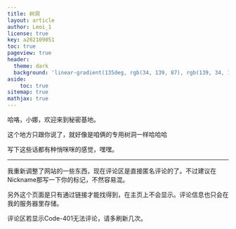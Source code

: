 ```yaml
---
title: 树洞
layout: article
author: Leoi_1
license: true
key: a202109051
toc: true
pageview: true
header:
  theme: dark
  background: 'linear-gradient(135deg, rgb(34, 139, 87), rgb(139, 34, 139))'
aside:
    toc: true
sitemap: true
mathjax: true
---
```

哈咯，小娜，欢迎来到秘密基地。

这个地方只跟你说了，就好像是咱俩的专用树洞一样哈哈哈

写下这些话都有种悄咪咪的感觉，嘿嘿。

_________________________________________________

我重新调整了网站的一些东西，现在评论区是直接匿名评论的了。不过建议在Nickname那写一下你的标记，不然容易混。

另外这个页面是只有通过链接才能找得到，在主页上不会显示。评论信息也只会在我的服务器里存储。

评论区若显示Code-401无法评论，请多刷新几次。
